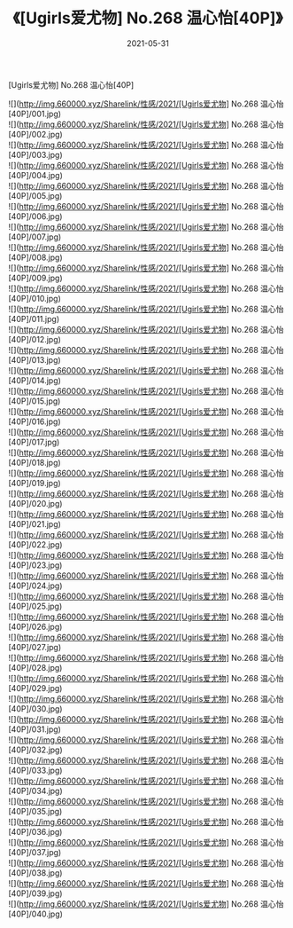 ﻿---
layout: post
title:  《[Ugirls爱尤物] No.268 温心怡[40P]》
date:   2021-05-31
img: http://img.660000.xyz/Sharelink/性感/2021/[Ugirls爱尤物] No.268 温心怡[40P]/000.jpg
categories: [美女, 清纯, 唯美]
---

[Ugirls爱尤物] No.268 温心怡[40P]

  ![](http://img.660000.xyz/Sharelink/性感/2021/[Ugirls爱尤物] No.268 温心怡[40P]/001.jpg) <br> ![](http://img.660000.xyz/Sharelink/性感/2021/[Ugirls爱尤物] No.268 温心怡[40P]/002.jpg) <br> ![](http://img.660000.xyz/Sharelink/性感/2021/[Ugirls爱尤物] No.268 温心怡[40P]/003.jpg) <br> ![](http://img.660000.xyz/Sharelink/性感/2021/[Ugirls爱尤物] No.268 温心怡[40P]/004.jpg) <br> ![](http://img.660000.xyz/Sharelink/性感/2021/[Ugirls爱尤物] No.268 温心怡[40P]/005.jpg) <br> ![](http://img.660000.xyz/Sharelink/性感/2021/[Ugirls爱尤物] No.268 温心怡[40P]/006.jpg) <br> ![](http://img.660000.xyz/Sharelink/性感/2021/[Ugirls爱尤物] No.268 温心怡[40P]/007.jpg) <br> ![](http://img.660000.xyz/Sharelink/性感/2021/[Ugirls爱尤物] No.268 温心怡[40P]/008.jpg) <br> ![](http://img.660000.xyz/Sharelink/性感/2021/[Ugirls爱尤物] No.268 温心怡[40P]/009.jpg) <br> ![](http://img.660000.xyz/Sharelink/性感/2021/[Ugirls爱尤物] No.268 温心怡[40P]/010.jpg) <br> ![](http://img.660000.xyz/Sharelink/性感/2021/[Ugirls爱尤物] No.268 温心怡[40P]/011.jpg) <br> ![](http://img.660000.xyz/Sharelink/性感/2021/[Ugirls爱尤物] No.268 温心怡[40P]/012.jpg) <br> ![](http://img.660000.xyz/Sharelink/性感/2021/[Ugirls爱尤物] No.268 温心怡[40P]/013.jpg) <br> ![](http://img.660000.xyz/Sharelink/性感/2021/[Ugirls爱尤物] No.268 温心怡[40P]/014.jpg) <br> ![](http://img.660000.xyz/Sharelink/性感/2021/[Ugirls爱尤物] No.268 温心怡[40P]/015.jpg) <br> ![](http://img.660000.xyz/Sharelink/性感/2021/[Ugirls爱尤物] No.268 温心怡[40P]/016.jpg) <br> ![](http://img.660000.xyz/Sharelink/性感/2021/[Ugirls爱尤物] No.268 温心怡[40P]/017.jpg) <br> ![](http://img.660000.xyz/Sharelink/性感/2021/[Ugirls爱尤物] No.268 温心怡[40P]/018.jpg) <br> ![](http://img.660000.xyz/Sharelink/性感/2021/[Ugirls爱尤物] No.268 温心怡[40P]/019.jpg) <br> ![](http://img.660000.xyz/Sharelink/性感/2021/[Ugirls爱尤物] No.268 温心怡[40P]/020.jpg) <br> ![](http://img.660000.xyz/Sharelink/性感/2021/[Ugirls爱尤物] No.268 温心怡[40P]/021.jpg) <br> ![](http://img.660000.xyz/Sharelink/性感/2021/[Ugirls爱尤物] No.268 温心怡[40P]/022.jpg) <br> ![](http://img.660000.xyz/Sharelink/性感/2021/[Ugirls爱尤物] No.268 温心怡[40P]/023.jpg) <br> ![](http://img.660000.xyz/Sharelink/性感/2021/[Ugirls爱尤物] No.268 温心怡[40P]/024.jpg) <br> ![](http://img.660000.xyz/Sharelink/性感/2021/[Ugirls爱尤物] No.268 温心怡[40P]/025.jpg) <br> ![](http://img.660000.xyz/Sharelink/性感/2021/[Ugirls爱尤物] No.268 温心怡[40P]/026.jpg) <br> ![](http://img.660000.xyz/Sharelink/性感/2021/[Ugirls爱尤物] No.268 温心怡[40P]/027.jpg) <br> ![](http://img.660000.xyz/Sharelink/性感/2021/[Ugirls爱尤物] No.268 温心怡[40P]/028.jpg) <br> ![](http://img.660000.xyz/Sharelink/性感/2021/[Ugirls爱尤物] No.268 温心怡[40P]/029.jpg) <br> ![](http://img.660000.xyz/Sharelink/性感/2021/[Ugirls爱尤物] No.268 温心怡[40P]/030.jpg) <br> ![](http://img.660000.xyz/Sharelink/性感/2021/[Ugirls爱尤物] No.268 温心怡[40P]/031.jpg) <br> ![](http://img.660000.xyz/Sharelink/性感/2021/[Ugirls爱尤物] No.268 温心怡[40P]/032.jpg) <br> ![](http://img.660000.xyz/Sharelink/性感/2021/[Ugirls爱尤物] No.268 温心怡[40P]/033.jpg) <br> ![](http://img.660000.xyz/Sharelink/性感/2021/[Ugirls爱尤物] No.268 温心怡[40P]/034.jpg) <br> ![](http://img.660000.xyz/Sharelink/性感/2021/[Ugirls爱尤物] No.268 温心怡[40P]/035.jpg) <br> ![](http://img.660000.xyz/Sharelink/性感/2021/[Ugirls爱尤物] No.268 温心怡[40P]/036.jpg) <br> ![](http://img.660000.xyz/Sharelink/性感/2021/[Ugirls爱尤物] No.268 温心怡[40P]/037.jpg) <br> ![](http://img.660000.xyz/Sharelink/性感/2021/[Ugirls爱尤物] No.268 温心怡[40P]/038.jpg) <br> ![](http://img.660000.xyz/Sharelink/性感/2021/[Ugirls爱尤物] No.268 温心怡[40P]/039.jpg) <br> ![](http://img.660000.xyz/Sharelink/性感/2021/[Ugirls爱尤物] No.268 温心怡[40P]/040.jpg) <br>